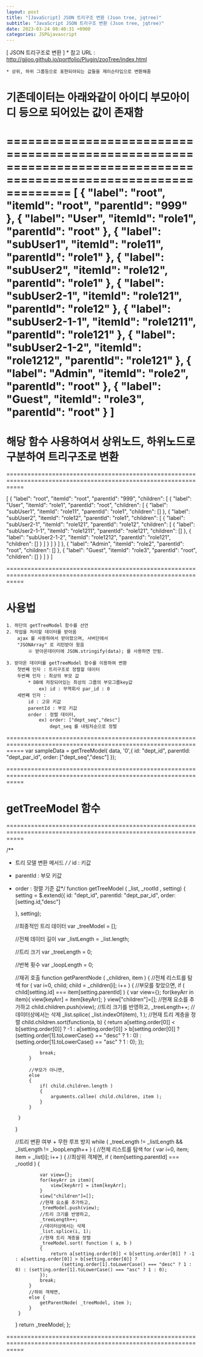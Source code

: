 ```yaml
---
layout: post
title: "[JavaScript] JSON 트리구조 변환 (Json tree, jqtree)"
subtitle: "JavaScript JSON 트리구조 변환 (Json tree, jqtree)"
date: 2023-03-24 08:40:31 +0900
categories: JSP&javascript
---
```

[ JSON 트리구조로 변환 ]
	* 참고 URL : http://gjjoo.github.io/portfolio/Plugin/zooTree/index.html

	* 상위, 하위 그룹등으로 표현되야되는 값들을 제이슨타입으로 변환해줌

# 기존데이터는 아래와같이 아이디 부모아이디 등으로 되어있는 값이 존재함
=================================================================================================================
[
    {
        "label": "root",
        "itemId": "root",
        "parentId": "999"
    },
    {
        "label": "User",
        "itemId": "role1",
        "parentId": "root"
    },
    {
        "label": "subUser1",
        "itemId": "role11",
        "parentId": "role1"
    },
    {
        "label": "subUser2",
        "itemId": "role12",
        "parentId": "role1"
    },
    {
        "label": "subUser2-1",
        "itemId": "role121",
        "parentId": "role12"
    },
    {
        "label": "subUser2-1-1",
        "itemId": "role1211",
        "parentId": "role121"
    },
    {
        "label": "subUser2-1-2",
        "itemId": "role1212",
        "parentId": "role121"
    },
    {
        "label": "Admin",
        "itemId": "role2",
        "parentId": "root"
    },
    {
        "label": "Guest",
        "itemId": "role3",
        "parentId": "root"
    }
]
=================================================================================================================
	

# 해당 함수 사용하여서 상위노드, 하위노드로 구분하여 트리구조로 변환

=================================================================================================================

[
    {
        "label": "root",
        "itemId": "root",
        "parentId": "999",
        "children": [
            {
                "label": "User",
                "itemId": "role1",
                "parentId": "root",
                "children": [
                    {
                        "label": "subUser1",
                        "itemId": "role11",
                        "parentId": "role1",
                        "children": []
                    },
                    {
                        "label": "subUser2",
                        "itemId": "role12",
                        "parentId": "role1",
                        "children": [
                            {
                                "label": "subUser2-1",
                                "itemId": "role121",
                                "parentId": "role12",
                                "children": [
                                    {
                                        "label": "subUser2-1-1",
                                        "itemId": "role1211",
                                        "parentId": "role121",
                                        "children": []
                                    },
                                    {
                                        "label": "subUser2-1-2",
                                        "itemId": "role1212",
                                        "parentId": "role121",
                                        "children": []
                                    }
                                ]
                            }
                        ]
                    }
                ]
            },
            {
                "label": "Admin",
                "itemId": "role2",
                "parentId": "root",
                "children": []
            },
            {
                "label": "Guest",
                "itemId": "role3",
                "parentId": "root",
                "children": []
            }
        ]
    }
]



=================================================================================================================




# 사용법

	1. 하단의 getTreeModel 함수를 선언
	2. 작업을 처리할 데이터를 받아옴
		ajax 를 사용하여서 받아왔으며, 서버단에서 
		"JSONArray" 로 리턴받아 왔음
			※ 받아온데이터에 JSON.stringify(data); 를 사용하면 안됨.

	3. 받아온 데이터를 getTreeModel 함수를 이용하여 변환
		첫번째 인자 : 트리구조로 정렬할 데이터
		두번째 인자 : 최상의 부모 값
			* DB에 저장되어있는 최상의 그룹의 부모그룹key값
				ex) id : 무역회사 par_id : 0
		세번째 인자 : 
			id : 고유 키값
			parentId : 부모 키값
			order : 정렬 데이터, 
				ex) order: ["dept_seq","desc"]
					dept_seq 를 내림차순으로 정렬
			

=================================================================================================================
            var sampleData = getTreeModel( data, '0',{
                id: "dept_id",
                parentId: "dept_par_id",
                order: ["dept_seq","desc"]
            });


=================================================================================================================




# getTreeModel 함수


=================================================================================================================

/**
 * 트리 모델 변환 메서드
 */
/* id : 키값
*  parentId : 부모 키값
*  order : 정렬 기준 값*/
function getTreeModel ( _list, _rootId , setting) {
    setting = $.extend({
        id: "dept_id",
        parentId: "dept_par_id",
        order: [setting.id,"desc"]

    }, setting);

    //최종적인 트리 데이터
    var _treeModel = [];

    //전체 데이터 길이
    var _listLength = _list.length;

    //트리 크기
    var _treeLength = 0;

    //반복 횟수
    var _loopLength = 0;


    //재귀 호출
    function getParentNode ( _children, item ) {
        //전체 리스트를 탐색
        for ( var i=0, child; child = _children[i]; i++ ) {
            //부모를 찾았으면,
            if ( child[setting.id] === item[setting.parentId] ) {
                var view={};
                for(keyArr in item){
                    view[keyArr] = item[keyArr];
                }
                view["children"]=[];
                //현재 요소를 추가하고
                child.children.push(view);
                //트리 크기를 반영하고,
                _treeLength++;
                //데이터상에서는 삭제
                _list.splice( _list.indexOf(item), 1 );
                //현재 트리 계층을 정렬
                child.children.sort(function(a, b)
                {
                    return a[setting.order[0]] < b[setting.order[0]] ? -1 : a[setting.order[0]] > b[setting.order[0]] ?
                        (setting.order[1].toLowerCase() == "desc" ? 1 : 0) : (setting.order[1].toLowerCase() == "asc" ? 1 : 0);
                });

                break;
            }

            //부모가 아니면,
            else
            {
                if( child.children.length )
                {
                    arguments.callee( child.children, item );
                }
            }

        }
    }

    //트리 변환 여부 + 무한 루프 방지
    while ( _treeLength != _listLength && _listLength != _loopLength++ ) {
        //전체 리스트를 탐색
        for ( var i=0, item; item = _list[i]; i++ ) {
            //최상위 객체면,
            if ( item[setting.parentId] === _rootId ) {

                var view={};
                for(keyArr in item){
                    view[keyArr] = item[keyArr];
                }
                view["children"]=[];
                //현재 요소를 추가하고,
                _treeModel.push(view);
                //트리 크기를 반영하고,
                _treeLength++;
                //데이터상에서는 삭제
                _list.splice(i, 1);
                //현재 트리 계층을 정렬
                _treeModel.sort( function ( a, b )
                {
                    return a[setting.order[0]] < b[setting.order[0]] ? -1 : a[setting.order[0]] > b[setting.order[0]] ?
                        (setting.order[1].toLowerCase() === "desc" ? 1 : 0) : (setting.order[1].toLowerCase() === "asc" ? 1 : 0);
                });
                break;
            }
            //하위 객체면,
            else {
                getParentNode( _treeModel, item );
            }
        }
    }
    return _treeModel;
};


=================================================================================================================                                                                                                                                                                                                                                                                                                                                                                                                                                                                                                                                                                                                                                                                                                                                                                                                                                                                                                                                                                                                                                                                                                                                                                                                                                                                                                                                                                                                                                                                                                                                                                                                                                                                                                                                                                                                                                                                                                                                                                                                                                                                                                                                                                                                                                                                                                                                                                                                                                                                                                                                                                                                                                                                                                                                                                                                                                                                                                                                                                                                                                                                                                                                                                                                                                                                                                                                                                                                                                                                                                                                                                                                                                                                                                                                                                                                                                                                                                                                                                                                                                                                                                                                                                                                                                                                                                                                                                                                                                                                                                                                                                                                                                                                                                                                                                                                                                                                                                                                                                                                                                                                                                                                                                                                                                                                                                                                                                                                                                                                                                                                                                                                                                                                                                                                                                                                                                                                                                                                                                                                                                                                                                                                                                                                                                                                                                                                                                                                                                                                                                                                                                                                                                                                                                                                                                                                                                                                                                                                                                                                                                                                                                                                                                                                                                                                                                                                                                                                                                                                                                                                                                                                                                                                                                                                                                                                                                                                                                                                                                                                                                                                                                                                                                                                                                                                                                                                                                                                                                                                                                                                                                                                                                                                                                                                                                                                                                                                                                                    
